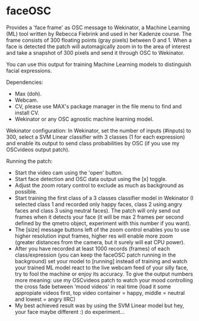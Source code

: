 # faceOSC

Provides a 'face frame' as OSC message to Wekinator, a Machine Learning (ML) tool written by Rebecca Fiebrink and used in her Kadenze course. The frame consists of 300 floating points (gray pixels) between 0 and 1. When a face is detected the patch will automagically zoom in to the area of interest and take a snapshot of 300 pixels and send it through OSC to Wekinator.

You can use this output for training Machine Learning models to distinguish facial expressions.

Dependencies:
- Max (doh).
- Webcam.
- CV, please use MAX's package manager in the file menu to find and install CV.
- Wekinator or any OSC agnostic machine learning model.

Wekinator configuration:
In Wekinator, set the number of inputs (#inputs) to 300, select a SVM Linear classifier with 3 classes (1 for each expression) and enable its output to send class probabilities by OSC (if you use my OSCvideos output patch).

Running the patch:
- Start the video cam using the 'open' button.
- Start face detection and OSC data output using the [x] toggle.
- Adjust the zoom rotary control to exclude as much as background as possible.
- Start training the first class of a 3 classes classifier model in Wekinator (I selected class 1 and recorded only happy faces, class 2 using angry faces and class 3 using neutral faces). The patch will only send out frames when it detects your face (it will be max 2 frames per second defined by the qmetro object, experiment with this number if you want).
- The [size] message buttons left of the zoom control enables you to use higher resolution input frames, higher res will enable more zoom (greater distances from the camera, but it surely will eat CPU power).
- After you have recorded at least 1000 records (frames) of each class/expression (you can keep the faceOSC patch running in the background) set your model to [running] instead of training and watch your trained ML model react to the live webcam feed of your silly face, try to fool the machine or enjoy its accuracy. To give the output numbers more meaning: use my OSCvideos patch to watch your mood controlling the cross fade between 'mood videos' in real time (load it some appropiate videos first, top video container = happy, middle = neutral and lowest = angry IIRC)
- My best achieved result was by using the SVM Linear model but hey, your face maybe different :) do experiment...

